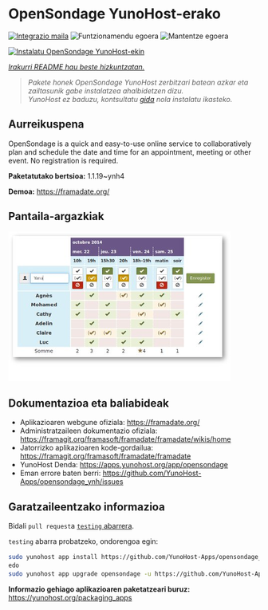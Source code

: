<!--
Ohart ongi: README hau automatikoki sortu da <https://github.com/YunoHost/apps/tree/master/tools/readme_generator>ri esker
EZ editatu eskuz.
-->

# OpenSondage YunoHost-erako

[![Integrazio maila](https://dash.yunohost.org/integration/opensondage.svg)](https://ci-apps.yunohost.org/ci/apps/opensondage/) ![Funtzionamendu egoera](https://ci-apps.yunohost.org/ci/badges/opensondage.status.svg) ![Mantentze egoera](https://ci-apps.yunohost.org/ci/badges/opensondage.maintain.svg)

[![Instalatu OpenSondage YunoHost-ekin](https://install-app.yunohost.org/install-with-yunohost.svg)](https://install-app.yunohost.org/?app=opensondage)

*[Irakurri README hau beste hizkuntzatan.](./ALL_README.md)*

> *Pakete honek OpenSondage YunoHost zerbitzari batean azkar eta zailtasunik gabe instalatzea ahalbidetzen dizu.*  
> *YunoHost ez baduzu, kontsultatu [gida](https://yunohost.org/install) nola instalatu ikasteko.*

## Aurreikuspena

OpenSondage is a quick and easy-to-use online service to collaboratively plan and schedule the date and time for an appointment, meeting or other event. No registration is required.


**Paketatutako bertsioa:** 1.1.19~ynh4

**Demoa:** <https://framadate.org/>

## Pantaila-argazkiak

![OpenSondage(r)en pantaila-argazkia](./doc/screenshots/screenshots.jpg)

## Dokumentazioa eta baliabideak

- Aplikazioaren webgune ofiziala: <https://framadate.org/>
- Administratzaileen dokumentazio ofiziala: <https://framagit.org/framasoft/framadate/framadate/wikis/home>
- Jatorrizko aplikazioaren kode-gordailua: <https://framagit.org/framasoft/framadate/framadate>
- YunoHost Denda: <https://apps.yunohost.org/app/opensondage>
- Eman errore baten berri: <https://github.com/YunoHost-Apps/opensondage_ynh/issues>

## Garatzaileentzako informazioa

Bidali `pull request`a [`testing` abarrera](https://github.com/YunoHost-Apps/opensondage_ynh/tree/testing).

`testing` abarra probatzeko, ondorengoa egin:

```bash
sudo yunohost app install https://github.com/YunoHost-Apps/opensondage_ynh/tree/testing --debug
edo
sudo yunohost app upgrade opensondage -u https://github.com/YunoHost-Apps/opensondage_ynh/tree/testing --debug
```

**Informazio gehiago aplikazioaren paketatzeari buruz:** <https://yunohost.org/packaging_apps>

